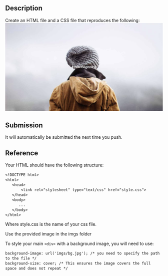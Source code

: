 ## Description

Create an HTML file and a CSS file that reproduces the following:
![goal](goal.png)

## Submission

It will automatically be submitted the next time you push.

## Reference

Your HTML should have the following structure:

```
<!DOCTYPE html>
<html>
   <head>
       <link rel="stylesheet" type="text/css" href="style.css">
   </head>
   <body>
      ...
   </body>
</html>
```

Where style.css is the name of your css file.

Use the provided image in the imgs folder

To style your main `<div>` with a background image, you will need to use:

```
background-image: url('imgs/bg.jpg'); /* you need to specify the path to the file */
background-size: cover; /* This ensures the image covers the full space and does not repeat */
```
